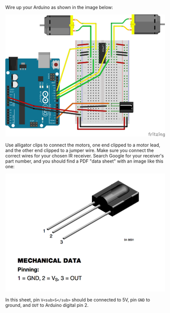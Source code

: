 Wire up your Arduino as shown in the image below:

![Fritzing diagram dim=750h](arduino_driver_motors_ir.png)

Use alligator clips to connect the motors, one end clipped to a motor lead, and the other end clipped to a jumper wire. Make sure you connect the correct wires for your chosen IR receiver. Search Google for your receiver's part number, and you should find a PDF "data sheet" with an image like this one:

![Data sheet excerpt dim=300h](tsop.png)

In this sheet, pin `V<sub>S</sub>` should be connected to 5V, pin `GND` to ground, and `OUT` to Arduino digital pin 2.